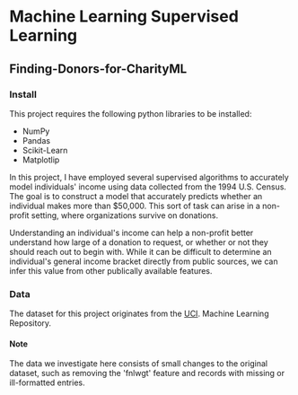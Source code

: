 # Machine Learning Supervised Learning
## Finding-Donors-for-CharityML
### Install 
This project requires the following python libraries to be installed:<br />

*	NumPy 
*	Pandas 
*	Scikit-Learn
*	Matplotlip 

In this project, I have employed several supervised algorithms to accurately model individuals' income using data collected from the 1994 U.S. Census. 
The goal is to construct a model that accurately predicts whether an individual makes more than $50,000. 
This sort of task can arise in a non-profit setting, where organizations survive on donations.

Understanding an individual's income can help a non-profit better understand how large of a donation to request, or whether or not they should reach out to begin with.
While it can be difficult to determine an individual's general income bracket directly from public sources, 
we can infer this value from other publically available features.

### Data
The dataset for this project originates from the [UCI](https://archive.ics.uci.edu/ml/datasets/Census+Income). 
Machine Learning Repository. 
#### Note 
The data we investigate here consists of small changes to the original dataset, 
such as removing the 'fnlwgt' feature and records with missing or ill-formatted entries.
